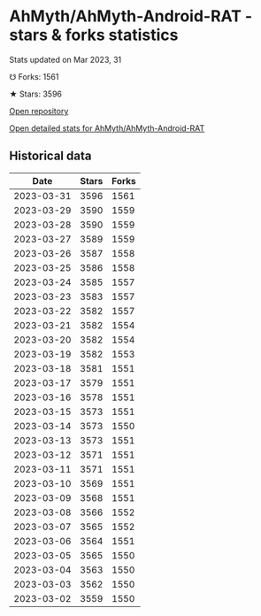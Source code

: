# AhMyth/AhMyth-Android-RAT - stars & forks statistics

Stats updated on Mar 2023, 31

☋ Forks: 1561

★ Stars: 3596

[Open repository](https://github.com/AhMyth/AhMyth-Android-RAT)

[Open detailed stats for AhMyth/AhMyth-Android-RAT](https://reviewgithub.com/rep/AhMyth/AhMyth-Android-RAT)

## Historical data
| Date | Stars | Forks |
|------|-------|-------|
| 2023-03-31 | 3596 | 1561 | 
| 2023-03-29 | 3590 | 1559 | 
| 2023-03-28 | 3590 | 1559 | 
| 2023-03-27 | 3589 | 1559 | 
| 2023-03-26 | 3587 | 1558 | 
| 2023-03-25 | 3586 | 1558 | 
| 2023-03-24 | 3585 | 1557 | 
| 2023-03-23 | 3583 | 1557 | 
| 2023-03-22 | 3582 | 1557 | 
| 2023-03-21 | 3582 | 1554 | 
| 2023-03-20 | 3582 | 1554 | 
| 2023-03-19 | 3582 | 1553 | 
| 2023-03-18 | 3581 | 1551 | 
| 2023-03-17 | 3579 | 1551 | 
| 2023-03-16 | 3578 | 1551 | 
| 2023-03-15 | 3573 | 1551 | 
| 2023-03-14 | 3573 | 1550 | 
| 2023-03-13 | 3573 | 1551 | 
| 2023-03-12 | 3571 | 1551 | 
| 2023-03-11 | 3571 | 1551 | 
| 2023-03-10 | 3569 | 1551 | 
| 2023-03-09 | 3568 | 1551 | 
| 2023-03-08 | 3566 | 1552 | 
| 2023-03-07 | 3565 | 1552 | 
| 2023-03-06 | 3564 | 1551 | 
| 2023-03-05 | 3565 | 1550 | 
| 2023-03-04 | 3563 | 1550 | 
| 2023-03-03 | 3562 | 1550 | 
| 2023-03-02 | 3559 | 1550 | 

